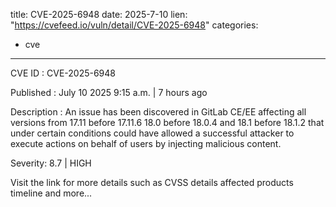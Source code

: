  
title: CVE-2025-6948
date: 2025-7-10
lien: "https://cvefeed.io/vuln/detail/CVE-2025-6948"
categories:
  - cve
---

CVE ID : CVE-2025-6948

Published :  July 10
2025
9:15 a.m. | 7 hours ago

Description : An issue has been discovered in GitLab CE/EE affecting all versions from 17.11 before 17.11.6
18.0 before 18.0.4
and 18.1 before 18.1.2 that
under certain conditions
could have allowed a successful attacker to execute actions on behalf of users by injecting malicious content.

Severity: 8.7 | HIGH

Visit the link for more details
such as CVSS details
affected products
timeline
and more...
